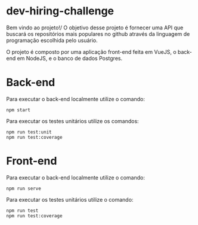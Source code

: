 # dev-hiring-challenge

Bem vindo ao projeto!/
O objetivo desse projeto é fornecer uma API que buscará os repositórios mais populares no github através da linguagem de programação escolhida pelo usuário.

O projeto é composto por uma aplicação front-end feita em VueJS, o back-end em NodeJS, e o banco de dados Postgres.

# Back-end
Para executar o back-end localmente utilize o comando:
```
npm start
```
Para executar os testes unitários utilize os comandos:
```
npm run test:unit
npm run test:coverage 
```

# Front-end
Para executar o back-end localmente utilize o comando:
```
npm run serve
```
Para executar os testes unitários utilize o comando:
```
npm run test
npm run test:coverage
```

